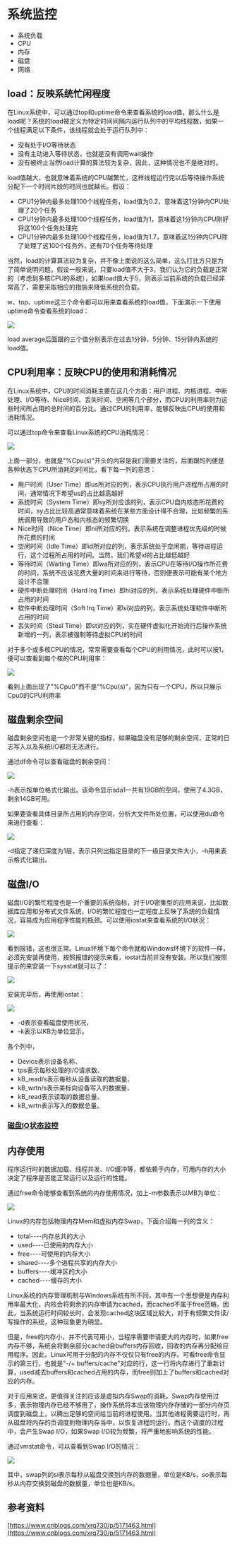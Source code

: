 # 系统监控

* 系统负载
* CPU
* 内存
* 磁盘
* 网络

## load：反映系统忙闲程度

在Linux系统中，可以通过top和uptime命令来查看系统的load值，那么什么是load呢？系统的load被定义为特定时间间隔内运行队列中的平均线程数，如果一个线程满足以下条件，该线程就会处于运行队列中：

* 没有处于I/O等待状态
* 没有主动进入等待状态，也就是没有调用wait操作
* 没有被终止当然load计算的算法较为复杂，因此，这种情况也不是绝对的。

load值越大，也就意味着系统的CPU越繁忙，这样线程运行完以后等待操作系统分配下一个时间片段的时间也就越长。假设：

* CPU1分钟内最多处理100个线程任务，load值为0.2，意味着这1分钟内CPU处理了20个任务
* CPU1分钟内最多处理100个线程任务，load值为1，意味着这1分钟内CPU刚好将这100个任务处理完
* CPU1分钟内最多处理100个线程任务，load值为1.7，意味着这1分钟内CPU除了处理了这100个任务外，还有70个任务等待处理

当然，load的计算算法较为复杂，并不像上面说的这么简单，这么打比方只是为了简单说明问题。假设一般来说，只要load值不大于3，我们认为它的负载是正常的（考虑到多核CPU的系统），如果load值大于5，则表示当前系统的负载已经非常高了，需要采取相应的措施来降低系统的负载。

w、top、uptime这三个命令都可以用来查看系统的load值，下面演示一下使用uptime命令查看系统的load：

![](../../.gitbook/assets/monitor-system-load.png)

load average后面跟的三个值分别表示在过去1分钟、5分钟、15分钟内系统的load值。

## CPU利用率：反映CPU的使用和消耗情况

在Linux系统中，CPU的时间消耗主要在这几个方面：用户进程、内核进程、中断处理、I/O等待、Nice时间、丢失时间、空闲等几个部分，而CPU的利用率则为这些时间所占用的总时间的百分比。通过CPU的利用率，能够反映出CPU的使用和消耗情况。

可以通过top命令来查看Linux系统的CPU消耗情况：

![](../../.gitbook/assets/monitor-system-cpu.png)

上面一部分，也就是"%Cpu(s)"开头的内容是我们需要关注的，后面跟的列便是各种状态下CPU所消耗的时间比，看下每一列的意思：

* 用户时间（User  Time）即us所对应的列，表示CPU执行用户进程所占用的时间，通常情况下希望us的占比越高越好 
* 系统时间（System Time）即sy所对应该的列，表示CPU自内核态所花费的时间，sy占比比较高通常意味着系统在某些方面设计得不合理，比如频繁的系统调用导致的用户态和内核态的频繁切换
* Nice时间（Nice Time）即ni所对应的列，表示系统在调整进程优先级的时候所花费的时间
* 空闲时间（Idle Time）即id所对应的列，表示系统处于空闲期，等待进程运行，这个过程所占用的时间。当然，我们希望id的占比越低越好
* 等待时间（Waiting Time）即wa所对应的列，表示CPU在等待I/O操作所花费的时间，系统不应该花费大量的时间来进行等待，否则便表示可能有某个地方设计不合理
* 硬件中断处理时间（Hard Irq Time）即hi对应的列，表示系统处理硬件中断所占用的时间
* 软件中断处理时间（Soft Irq Time）即si对应的列，表示系统处理软件中断所占用的时间
* 丢失时间（Steal Time）即st对应的列，实在硬件虚拟化开始流行后操作系统新增的一列，表示被强制等待虚拟CPU的时间

对于多个或多核CPU的情况，常常需要查看每个CPU的利用情况，此时可以按1，便可以查看到每个核的CPU利用率：

![](../../.gitbook/assets/monitor-system-cpu-1.png)

看到上面出现了"%Cpu0"而不是"%Cpu(s)"，因为只有一个CPU，所以只展示Cpu0的CPU利用率

## 磁盘剩余空间

磁盘剩余空间也是一个非常关键的指标，如果磁盘没有足够的剩余空间，正常的日志写入以及系统I/O都将无法进行。

通过df命令可以查看磁盘的剩余空间：

![](../../.gitbook/assets/monitor-system-driver.png)

\-h表示按单位格式化输出。该命令显示sda1一共有19GB的空间，使用了4.3GB，剩余14GB可用。

如果要查看具体目录所占用的内存空间，分析大文件所处位置，可以使用du命令来进行查看：

![](../../.gitbook/assets/monitor-system-driver-1.png)

\-d指定了递归深度为1层，表示只列出指定目录的下一级目录文件大小，-h用来表示格式化输出。

## 磁盘I/O

磁盘I/O的繁忙程度也是一个重要的系统指标，对于I/O密集型的应用来说，比如数据库应用和分布式文件系统，I/O的繁忙程度也一定程度上反映了系统的负载情况，容易成为应用程序性能的瓶颈。可以使用iostat来查看系统的I/O状况：

![](../../.gitbook/assets/monitor-system-io.png)

看到报错，这也很正常。Linux环境下每个命令就和Windows环境下的软件一样，必须先安装再使用，按照报错的提示来看，iostat当前并没有安装。所以我们按照提示的来安装一下sysstat就可以了：

![](../../.gitbook/assets/monitor-system-io-1.png)

安装完毕后，再使用iostat：

![](../../.gitbook/assets/monitor-system-io-2.png)

* \-d表示查看磁盘使用状况，
* \-k表示以KB为单位显示。

各个列中，

* Device表示设备名称、
* tps表示每秒处理的I/O请求数、
* kB_read/s表示每秒从设备读取的数据量、
* kB_wrtn/s表示美标向设备写入的数据量、
* kB_read表示读取的数据总量、
* kB_wrtn表示写入的数据总量。

### [磁盘IO状态监控](../../java/summary-3/iostat.md)

## 内存使用

程序运行时的数据加载、线程并发、I/O缓冲等，都依赖于内存，可用内存的大小决定了程序是否能正常运行以及运行的性能。

通过free命令能够查看到系统的内存使用情况，加上-m参数表示以MB为单位：

![](../../.gitbook/assets/monitor-system-memory.png)

Linux的内存包括物理内存Mem和虚拟内存Swap，下面介绍每一列的含义：

* total----内存总共的大小
* used----已使用的内存大小
* free----可使用的内存大小
* shared----多个进程共享的内存大小
* buffers----缓冲区的大小
* cached----缓存的大小

Linux系统的内存管理机制与Windows系统有所不同，其中有一个思想便是内存利用率最大化，内核会将剩余的内存申请为cached，而cached不属于free范畴。因此，当系统运行时间较长时，会发现cached这块区域比较大，对于有频繁文件读/写操作的系统，这种现象更为明显。

但是，free的内存小，并不代表可用小，当程序需要申请更大的内存时，如果free内存不够，系统会将剩余部分cached会buffers内存回收，回收的内存再分配给应用程序。因此，Linux可用于分配的内存不仅仅只有free的内存。可看free命令显示的第三行，也就是"-/+ buffers/cache"对应的行，这一行将内存进行了重新计算，used减去buffers和cached占用的内存，而free则加上了buffers和cached对应的内存。

对于应用来说，更值得关注的应该是虚拟内存Swap的消耗，Swap内存使用过多，表示物理内存已经不够用了，操作系统将本应该物理内存存储的一部分内存页调度到磁盘上，以腾出足够的空间给当前的进程使用。当其他进程需要运行时，再从磁盘将内存的页调度到物理内存当中，以恢复进程的运行。而这个调度的过程中，会产生Swap I/O，如果Swap I/O较为频繁，将严重地影响系统的性能。

通过vmstat命令，可以查看到Swap I/O的情况：

![](../../.gitbook/assets/monitor-system-memory-1.png)

其中，swap列的si表示每秒从磁盘交换到内存的数据量，单位是KB/s，so表示每秒从内存交换到磁盘的数据量，单位也是KB/s。

## 参考资料

[https://www.cnblogs.com/xrq730/p/5171463.html](https://www.cnblogs.com/xrq730/p/5171463.html)
